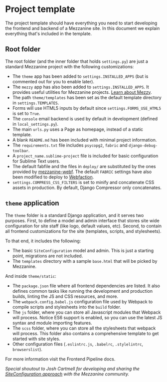 # Project template

The project template should have everything you need to start developing the
frontend and backend of a Mezzanine site. In this document we explain
everything that's included in the template.

## Root folder

The root folder (and the inner folder that holds `settings.py`) are just a
standard Mezzanine project with the following customizations:

- The `theme` app has been added to `settings.INSTALLED_APPS` (but is commented
  out for you to enable later).
- The `mezzy` app has also been added to `settings.INSTALLED_APPS`. It provides
  useful utilities for Mezzanine projects. [Learn about Mezzy].
- The path `theme/templates` has been set as the default template directory in
  `settings.TEMPLATES`.
- Forms will use HTML5 inputs by default since `settings.FORMS_USE_HTML5` is
  set to `True`.
- The `console` email backend is used by default in development (defined in
  `local_settings.py`).
- The main `urls.py` uses a Page as homepage, instead of a static template.
- A blank `README.md` has been included with minimal project information.
- The `requirements.txt` file includes `psycopg2`, `fabric` and `django-debug-
  toolbar`.
- A `project_name.sublime-project` file is included for basic configuration for
  Sublime Text users.
- The default fabfile and the files in `deploy/` are substituted by the ones
  provided by [mezzanine-webf]. The default `FABRIC` settings have also been
  modified to deploy to [Webfaction].
- `settings.COMPRESS_CSS_FILTERS` is set to minify and concatenate CSS assets
  in production. By default, Django Compressor only concatenates.

## `theme` application

The `theme` folder is a standard Django application, and it serves two
purposes. First, to define a model and admin interface that stores site wide
configuration for site staff (like logo, default values, etc). Second, to
contain all frontend customizations for the site (templates, scripts, and
stylesheets).

To that end, it includes the following:

- The basic `SiteConfiguration` model and admin. This is just a starting point,
  migrations are not included.
- The `templates` directory with a sample `base.html` that will be picked by
  Mezzanine.

And inside `theme/static`:

- The `package.json` file where all frontend dependencies are listed. It also
  defines common tasks like running the development and production builds,
  linting the JS and CSS resources, and more.
- The `webpack.config.babel.js` configuration file used by Webpack to compile
  scripts and stylesheets into the `build` folder.
- The `js` folder, where you can store all Javascript modules that Webpack will
  process. Notice ES6 support is enabled, so you can use the latest JS syntax
  and module importing features.
- The `scss` folder, where you can store all the stylesheets that
  webpack will process. This folder also contains a comprehensive template to
  get started with site styles.
- Other configuration files (`.eslintrc.js`, `.babelrc`, `.stylelintrc`,
  `browserslist`).

For more information visit the Frontend Pipeline docs.

*Special shoutout to Josh Cartmell for developing and sharing the
[SiteConfiguration approach] with the Mezzanine community.*

[Learn about Mezzy]: https://gitlab.com/tigris-webdev/mezzy
[mezzanine-webf]: https://github.com/jerivas/mezzanine-webf
[Webfaction]: http://webfaction.com
[SiteConfiguration approach]: http://bitofpixels.com/blog/on-singletonadmins-and-sitewidecontent-editing-sitewide-content-in-mezzanines-admin/
